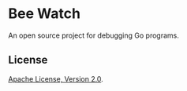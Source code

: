 Bee Watch
========

An open source project for debugging Go programs.

## License

[Apache License, Version 2.0](http://www.apache.org/licenses/LICENSE-2.0.html).